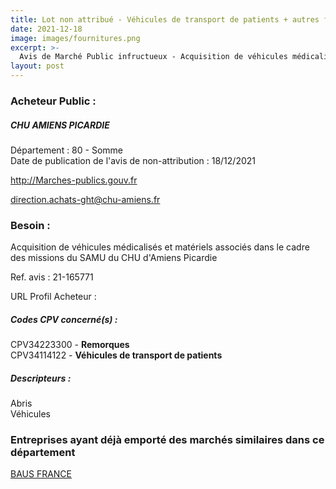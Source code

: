 ```yaml
---
title: Lot non attribué - Véhicules de transport de patients + autres fournitures
date: 2021-12-18
image: images/fournitures.png
excerpt: >-
  Avis de Marché Public infructueux - Acquisition de véhicules médicalisés et matériels associés dans le cadre des missions du SAMU du CHU d'Amiens Picardie
layout: post
---
```


### Acheteur Public :
##### CHU AMIENS PICARDIE
Département : 80 - Somme<br/>
Date de publication de l'avis de non-attribution : 18/12/2021


http://Marches-publics.gouv.fr

direction.achats-ght@chu-amiens.fr


### Besoin :

Acquisition de véhicules médicalisés et matériels associés dans le cadre des missions du SAMU du CHU d'Amiens Picardie

Ref. avis : 21-165771

URL Profil Acheteur : 

##### Codes CPV concerné(s) :
CPV34223300 - **Remorques** <br/>
CPV34114122 - **Véhicules de transport de patients** <br/>

##### Descripteurs :
Abris <br/>
Véhicules <br/>

### Entreprises ayant déjà emporté des marchés similaires dans ce département
<a href="/entreprise-566/siren-494789845">BAUS FRANCE</a><br/><br/>
